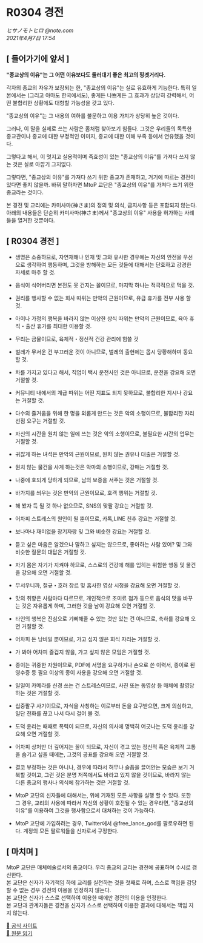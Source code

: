 # R0304 경전

*ヒサノモトヒロ @note.com*  
*2021年4月7日 17:54*

## [ 들어가기에 앞서 ]


**"종교상의 이유"는 그 어떤 이유보다도 둘러대기 좋은 최고의 핑곗거리다.**

각자의 종교의 자유가 보장되는 한, "종교상의 이유"는 실로 유효하게 기능한다. 특히 일본에서는 (그리고 아마도 한국에서도), 좋게든 나쁘게든 그 효과가 상당히 강력해서, 어떤 불합리한 상황에도 대항할 가능성을 갖고 있다.

"종교상의 이유"는 그 내용의 여하를 불문하고 이용 가치가 상당히 높은 것이다.

그러나, 이 말을 실제로 쓰는 사람은 좀처럼 찾아보기 힘들다.
그것은 우리들의 독특한 종교관이나 종교에 대한 부정적인 이미지, 종교에 대한 이해 부족 등에서 연유했을 것이다.

그렇다고 해서, 이 멋지고 실용적이며 즉효성이 있는 "종교상의 이유"를 가져다 쓰지 않는 것은 실로 아깝기 그지없다.

그렇다면, "종교상의 이유"를 가져다 쓰기 위한 종교가 존재하고, 거기에 따르는 경전이 있다면 좋지 않을까.
바꿔 말하자면 MtoP 교단은 "종교상의 이유"를 가져다 쓰기 위한 종교라는 것이다.

본 경전 및 교리에는 카미사마(神さま)의 정의 및 의식, 금지사항 등은 포함되지 않는다. 아래의 내용들은 단순히 카미사마(神さま)께서 "종교상의 이유" 사용을 허가하는 사례들을 열거한 것뿐이다.

## [ R0304 경전 ]

- 생명은 소중하므로, 자연재해나 인재 및 그와 유사한 경우에는 자신의 안전을 우선으로 생각하여 행동하며, 그것을 방해하는 모든 것들에 대해서는 단호하고 강경한 자세로 마주 할 것.

- 음식이 식어버리면 본전도 못 건지는 꼴이므로, 마지막 하나는 적극적으로 먹을 것.

- 권리를 행사할 수 없는 회사 따위는 만악의 근원이므로, 유급 휴가를 전부 사용 할 것.

- 아이나 가정의 행복을 바라지 않는 이상한 상식 따위는 만악의 근원이므로, 육아 휴직・출산 휴가를 최대한 이용할 것.

- 무리는 금물이므로, 육체적・정신적 건강 관리에 힘쓸 것

- 벌레가 무서운 건 부끄러운 것이 아니므로, 벌레의 출현에는 몹시 당황해하며 동요할 것.

- 차를 가지고 있다고 해서, 직업이 택시 운전사인 것은 아니므로, 운전을 강요해 오면 거절할 것.
- 커뮤니티 내에서의 계급 따위는 어떤 지표도 되지 못하므로, 불합리한 지시나 강요는 거절할 것.

- 다수의 즐거움을 위해 한 명을 외롭게 만드는 것은 악의 소행이므로, 불합리한 자리 선점 요구는 거절할 것.

- 자신의 시간을 원치 않는 일에 쓰는 것은 악의 소행이므로, 불필요한 시간외 업무는 거절할 것.

- 귀찮게 하는 녀석은 만악의 근원이므로, 원치 않는 권유나 대출은 거절할 것.

- 원치 않는 물건을 사게 하는것은 악마의 소행이므로, 강매는 거절할 것.

- 나중에 호되게 당하게 되므로, 남의 보증을 서주는 것은 거절할 것.

- 바가지를 씌우는 것은 만악의 근원이므로, 호객 행위는 거절할 것.

- 해 봤자 득 될 것 하나 없으므로, SNS의 맞팔 강요는 거절할 것.

- 어차피 스트레스의 원인이 될 뿐이므로, 카톡,LINE 친추 강요는 거절할 것.

- 보나마나 재미없을 장기자랑 및 그와 비슷한 강요는 거절할 것.

- 듣고 싶은 마음은 알겠으나 말하고 싶지는 않으므로, 좋아하는 사람 있어? 및 그와 비슷한 질문의 대답은 거절할 것.

- 자기 몸은 자기가 지켜야 하므로, 스스로의 건강에 해를 입히는 위험한 행동 및 물건을 강요해 오면 거절할 것.

- 무서우니까, 절규・호러 장르 및 흡사한 영상 시청을 강요해 오면 거절할 것.

- 맛의 취향은 사람마다 다르므로, 개인적으로 조미료 첨가 등으로 음식의 맛을 바꾸는 것은 자유롭게 하며, 그러한 것을 남이 강요해 오면 거절할 것.

- 타인의 행복은 진심으로 기뻐해줄 수 있는 것만 있는 건 아니므로, 축하를 강요해 오면 거절할 것.

- 어차피 돈 낭비일 뿐이므로, 가고 싶지 않은 회식 자리는 거절할 것.

- 가 봐야 어차피 즐겁지 않을, 가고 싶지 않은 모임은 거절할 것.

- 종이는 귀중한 자원이므로, PDF에 서명을 요구하거나 손으로 쓴 이력서, 종이로 된 영수증 등 필요 이상의 종이 사용을 강요해 오면 거절할 것.

- 일일이 카메라를 신경 쓰는 건 스트레스이므로, 사진 또는 동영상 등 매체에 촬영당하는 것은 거절할 것.

- 십중팔구 사기이므로, 자식을 사칭하는 이로부터 돈을 요구받으면, 크게 의심하고, 일단 전화를 끊고 나서 다시 걸어 볼 것.

- 도덕 윤리는 때때로 폭력이 되므로, 자신의 의사에 명백히 어긋나는 도덕 윤리를 강요해 오면 거절할 것.

- 어차피 상처만 더 깊어지는 꼴이 되므로, 자신이 겪고 있는 정신적 혹은 육체적 고통을 숨기고 싶을 때에는, 그것의 공표를 강요해 오면 거절할 것.

- 결코 부정하는 것은 아니나, 경우에 따라서 허무나 슬픔을 끌어안는 모습은 보기 거북할 것이고, 그런 것은 분명 저쪽에서도 바라고 있지 않을 것이므로, 바라지 않는 다른 종교의 행사나 의식에 참가하는 것은 거절할 것.

- MtoP 교단의 신자들에 대해서는, 위에 기재된 모든 사항을 실행 할 수 있다. 또한 그 경우, 교리의 사용에 따라서 자신의 상황이 호전될 수 있는 경우라면, "종교상의 이유"를 이용하여 그것을 행사함으로서 대처하는 것이 가능하다.

- MtoP 교단에 가입하려는 경우, Twitter에서 @free_lance_god를 팔로우하면 된다. 계정의 모든 팔로워들을 신자로서 규정한다.


## [ 마치며 ]

MtoP 교단은 매체예술로서의 종교이다. 우리 종교의 교리는 경전에 공표하며 수시로 갱신한다.  
본 교단은 신자가 자기책임 하에 교리를 실천하는 것을 첫째로 하며, 스스로 책임을 감당할 수 없는 경우 경전의 이용을 인정하지 않는다.  
본 교단은 신자가 스스로 선택하여 이용한 때에만 경전의 이용을 인정한다.  
본 교단과 관계자들은 경전을 신자가 스스로 선택하여 이용한 결과에 대해서는 책임 지지 않는다.

[🔗 공식 사이트](https://mtop.live/)  
[🔗 원문 읽기](https://note.com/hisanomotohiro/n/n9af9ec74575b)